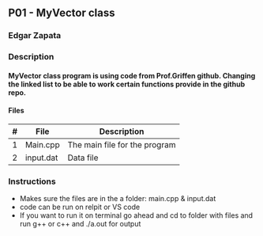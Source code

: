 ## P01 -  MyVector class

### Edgar  Zapata
### Description

####  MyVector class program is using code from Prof.Griffen github. Changing the linked list to be able to work certain functions provide in the github repo. 

#### Files

|   #   | File            | Description                                        |
| :---: | --------------- | ----------------------------------------------------
|   1   | Main.cpp        | The main file for the program                      |
|   2   | input.dat       | Data file                                          |



### Instructions

- Makes sure the files are in the a folder:  main.cpp & input.dat
- code can be run on relpit or  VS code  
- If you want to run  it on  terminal go ahead and cd to folder with files and run  g++ or c++  and ./a.out  for output  

### 
